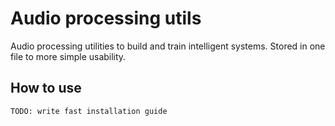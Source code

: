 # Audio processing utils

Audio processing utilities to build and train intelligent systems.
Stored in one file to more simple usability.

## How to use
```
TODO: write fast installation guide
```
